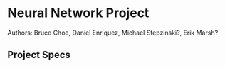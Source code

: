 # Neural Network Project
 Authors: Bruce Choe, Daniel Enriquez, Michael Stepzinski?, Erik Marsh?
## Project Specs
